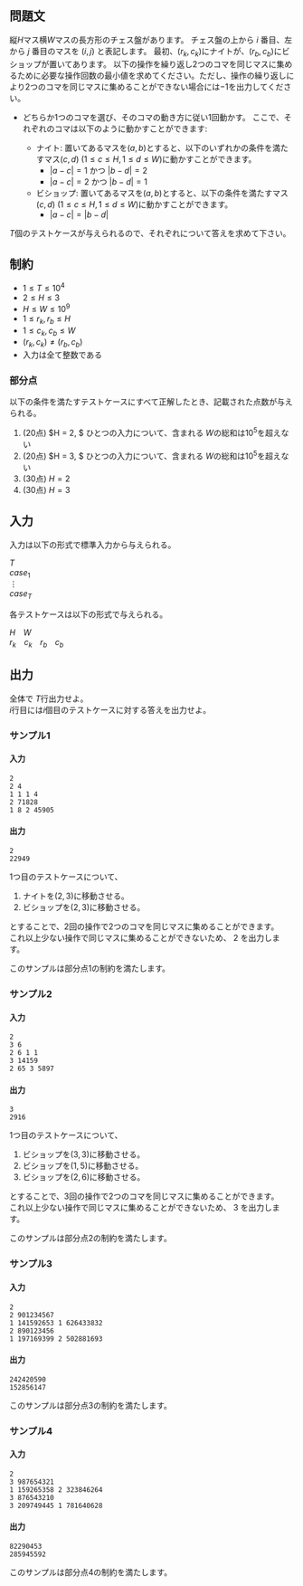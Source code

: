 ## 問題文

縦$H$マス横$W$マスの長方形のチェス盤があります。
チェス盤の上から $i$ 番目、左から $j$ 番目のマスを $(i, j)$ と表記します。
最初、$(r_k, c_k)$にナイトが、$(r_b, c_b)$にビショップが置いてあります。
以下の操作を繰り返し$2$つのコマを同じマスに集めるために必要な操作回数の最小値を求めてください。ただし、操作の繰り返しにより$2$つのコマを同じマスに集めることができない場合には$-1$を出力してください。
- どちらか$1$つのコマを選び、そのコマの動き方に従い$1$回動かす。
ここで、それぞれのコマは以下のように動かすことができます: 

    - ナイト: 置いてあるマスを$(a, b)$とすると、以下のいずれかの条件を満たすマス$(c, d)~(1 \leq c \leq H, 1 \leq d \leq W)$に動かすことができます。
        - $|a-c|=1$ かつ $|b-d|=2$ 
        - $|a-c|=2$ かつ $|b-d|=1$ 
    - ビショップ: 置いてあるマスを$(a, b)$とすると、以下の条件を満たすマス$(c, d)~(1 \leq c \leq H, 1 \leq d \leq W)$に動かすことができます。
        - $|a-c|=|b-d|$

$T$個のテストケースが与えられるので、それぞれについて答えを求めて下さい。

## 制約
- $1 \leq T \leq 10^4$
- $2 \leq H \leq 3$
- $H \leq W \leq 10^9$
- $1 \leq r_k, r_b \leq H$
- $1 \leq c_k, c_b \leq W$
- $(r_k, c_k) \ne (r_b, c_b)$
- 入力は全て整数である

### 部分点

以下の条件を満たすテストケースにすべて正解したとき、記載された点数が与えられる。
1. (20点) $H = 2, $ ひとつの入力について、含まれる $W$の総和は$10^5$を超えない
1. (20点) $H = 3, $ ひとつの入力について、含まれる $W$の総和は$10^5$を超えない
1. (30点) $H = 2$
1. (30点) $H = 3$

## 入力

入力は以下の形式で標準入力から与えられる。

<div class="code-math">

$T$  
$case_1$  
$\vdots$  
$case_T$
</div>

各テストケースは以下の形式で与えられる。

<div class="code-math">

$H$&emsp;$W$  
$r_k$&emsp;$c_k$&emsp;$r_b$&emsp;$c_b$
</div>

## 出力
全体で $T$行出力せよ。  
$i$行目には$i$個目のテストケースに対する答えを出力せよ。

### サンプル1
#### 入力
```
2
2 4
1 1 1 4
2 71828
1 8 2 45905
```

#### 出力

```
2
22949
```
1つ目のテストケースについて、
1. ナイトを$(2, 3)$に移動させる。
1. ビショップを$(2, 3)$に移動させる。

とすることで、$2$回の操作で$2$つのコマを同じマスに集めることができます。  
これ以上少ない操作で同じマスに集めることができないため、 $2$ を出力します。 

このサンプルは部分点1の制約を満たします。

### サンプル2
#### 入力
```
2
3 6
2 6 1 1
3 14159
2 65 3 5897
```

#### 出力

```
3
2916
```
1つ目のテストケースについて、
1. ビショップを$(3, 3)$に移動させる。
1. ビショップを$(1, 5)$に移動させる。
1. ビショップを$(2, 6)$に移動させる。

とすることで、$3$回の操作で$2$つのコマを同じマスに集めることができます。  
これ以上少ない操作で同じマスに集めることができないため、 $3$ を出力します。  

このサンプルは部分点2の制約を満たします。

### サンプル3
#### 入力
```
2
2 901234567
1 141592653 1 626433832
2 890123456
1 197169399 2 502881693
```

#### 出力

```
242420590
152856147
```
このサンプルは部分点3の制約を満たします。

### サンプル4
#### 入力
```
2
3 987654321
1 159265358 2 323846264
3 876543210
3 209749445 1 781640628
```

#### 出力

```
82290453
285945592
```
このサンプルは部分点4の制約を満たします。
